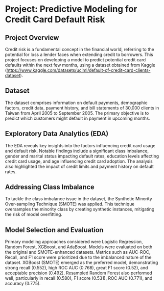# Project: Predictive Modeling for Credit Card Default Risk

## Project Overview

Credit risk is a fundamental concept in the financial world, referring to the potential for loss a lender faces when extending credit to borrowers. This project focuses on developing a model to predict potential credit card defaults within the next few months, using a dataset obtained from Kaggle (https://www.kaggle.com/datasets/uciml/default-of-credit-card-clients-dataset).

## Dataset

The dataset comprises information on default payments, demographic factors, credit data, payment history, and bill statements of 30,000 clients in Taiwan from April 2005 to September 2005. The primary objective is to predict which customers might default in payment in upcoming months.

## Exploratory Data Analytics (EDA)

The EDA reveals key insights into the factors influencing credit card usage and default risk. Notable findings include a significant class imbalance, gender and marital status impacting default rates, education levels affecting credit card usage, and age influencing credit card adoption. The analysis also highlighted the impact of credit limits and payment history on default rates.

## Addressing Class Imbalance

To tackle the class imbalance issue in the dataset, the Synthetic Minority Over-sampling Technique (SMOTE) was applied. This technique oversamples the minority class by creating synthetic instances, mitigating the risk of model overfitting.

## Model Selection and Evaluation

Primary modeling approaches considered were Logistic Regression, Random Forest, XGBoost, and AdaBoost. Models were evaluated on both the original and SMOTE-enhanced datasets. Metrics such as AUC-ROC, Recall, and F1 score were prioritized due to the imbalanced nature of the dataset. XGBoost (SMOTE) emerged as the preferred model, demonstrating strong recall (0.552), high ROC AUC (0.768), great F1 score (0.52), and acceptable precision (0.492). Resampled Random Forest also performed well, particularly in recall (0.580), F1 score (0.531), ROC AUC (0.771), and accuracy (0.775).

